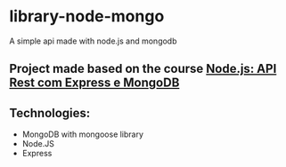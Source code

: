# library-node-mongo
 A simple api made with node.js and mongodb
 
## Project made based on the course <a href="https://cursos.alura.com.br/course/nodejs-api-rest-express-mongodb">Node.js: API Rest com Express e MongoDB</a> 

## Technologies:

 <ul>
  <li> MongoDB with mongoose library
  <li> Node.JS
  <li> Express 
 <ul>
